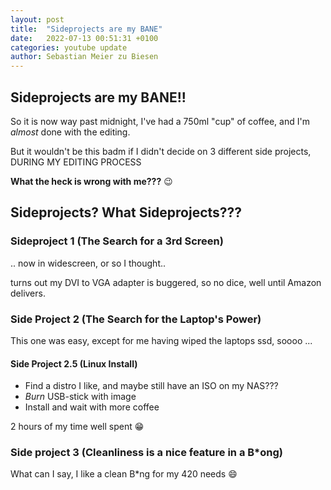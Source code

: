 ```yaml
---
layout: post
title:  "Sideprojects are my BANE"
date:   2022-07-13 00:51:31 +0100
categories: youtube update
author: Sebastian Meier zu Biesen
---
```


## Sideprojects are my BANE!!

So it is now way past midnight, I've had a 750ml "cup" of coffee,
and I'm _almost_ done with the editing.

But it wouldn't be this badm if I didn't decide on 3 different side projects,
DURING MY EDITING PROCESS

**What the heck is wrong with me???** :wink:

## Sideprojects? What Sideprojects???

### Sideproject 1 (The Search for a 3rd Screen)

.. now in widescreen, or so I thought..

turns out my DVI to VGA adapter is buggered, so no dice, well until Amazon delivers.

### Side Project 2 (The Search for the Laptop's Power)

This one was easy, except for me having wiped the laptops ssd, soooo ...

#### Side Project 2.5 (Linux Install)

- Find a distro I like, and maybe still have an ISO on my NAS???
- _Burn_ USB-stick with image
- Install and wait with more coffee

2 hours of my time well spent :grin:

### Side project 3 (Cleanliness is a nice feature in a B*ong)

What can I say, I like a clean B*ng for my 420 needs :smile:
